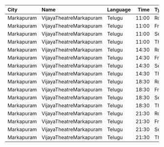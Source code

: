 | City       | Name                    | Language |  Time | Type        | Price | Capacity | Booked |
| :--------- | :---------------------- | :------- | ----: | :---------- | ----: | -------: | -----: |
| Markapuram | VijayaTheatreMarkapuram | Telugu   | 11:00 | RoyalClass  |   70₹ |       22 |     22 |
| Markapuram | VijayaTheatreMarkapuram | Telugu   | 11:00 | FristClass  |   70₹ |      140 |    104 |
| Markapuram | VijayaTheatreMarkapuram | Telugu   | 11:00 | SecondClass |   70₹ |      177 |    120 |
| Markapuram | VijayaTheatreMarkapuram | Telugu   | 11:00 | ThirdClass  |   70₹ |       75 |     75 |
| Markapuram | VijayaTheatreMarkapuram | Telugu   | 14:30 | RoyalClass  |   70₹ |       22 |     22 |
| Markapuram | VijayaTheatreMarkapuram | Telugu   | 14:30 | FristClass  |   70₹ |      140 |    104 |
| Markapuram | VijayaTheatreMarkapuram | Telugu   | 14:30 | SecondClass |   70₹ |      177 |    120 |
| Markapuram | VijayaTheatreMarkapuram | Telugu   | 14:30 | ThirdClass  |   70₹ |       75 |     75 |
| Markapuram | VijayaTheatreMarkapuram | Telugu   | 18:30 | RoyalClass  |   70₹ |       22 |     22 |
| Markapuram | VijayaTheatreMarkapuram | Telugu   | 18:30 | FristClass  |   70₹ |      140 |    104 |
| Markapuram | VijayaTheatreMarkapuram | Telugu   | 18:30 | SecondClass |   70₹ |      177 |    120 |
| Markapuram | VijayaTheatreMarkapuram | Telugu   | 18:30 | ThirdClass  |   70₹ |       75 |     75 |
| Markapuram | VijayaTheatreMarkapuram | Telugu   | 21:30 | RoyalClass  |   70₹ |       22 |     22 |
| Markapuram | VijayaTheatreMarkapuram | Telugu   | 21:30 | FristClass  |   70₹ |      140 |    104 |
| Markapuram | VijayaTheatreMarkapuram | Telugu   | 21:30 | SecondClass |   70₹ |      177 |    120 |
| Markapuram | VijayaTheatreMarkapuram | Telugu   | 21:30 | ThirdClass  |   70₹ |       75 |     75 |